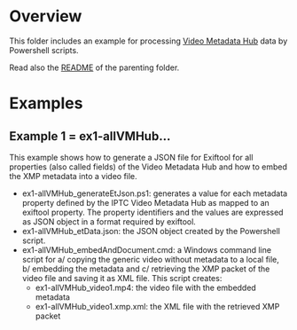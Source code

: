 # Overview

This folder includes an example for processing [Video Metadata Hub](https://iptc.org/std/videometadatahub/recommendation/1.2) data by Powershell scripts.

Read also the [README](../README.md) of the parenting folder.

# Examples

## Example 1 = ex1-allVMHub...

This example shows how to generate a JSON file for Exiftool for all properties (also called fields) of the Video Metadata Hub and how to embed the XMP metadata into a video file.

* ex1-allVMHub_generateEtJson.ps1: generates a value for each metadata property defined by the IPTC Video Metadata Hub as mapped to an exiftool property. The property identifiers and the values are expressed as JSON object in a format required by exiftool.
* ex1-allVMHub_etData.json: the JSON object created by the Powershell script.
* ex1-allVMHub_embedAndDocument.cmd: a Windows command line script for a/ copying the generic video without metadata to a local file, b/ embedding the metadata and c/ retrieving the XMP packet of the video file and saving it as XML file. This script creates:
  * ex1-allVMHub_video1.mp4: the video file with the embedded metadata
  * ex1-allVMHub_video1.xmp.xml: the XML file with the retrieved XMP packet